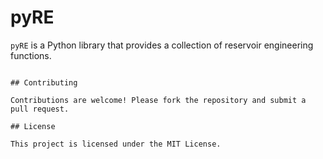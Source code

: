 # pyRE

`pyRE` is a Python library that provides a collection of reservoir engineering functions.

<!-- ## Features

- Calculation of reservoir properties
- Fluid flow analysis
- Pressure and temperature modeling
- Production forecasting
- Well performance evaluation -->

<!-- ## Installation

You can install `pyRE` using pip:

```bash
pip install pyRE
```

## Usage

Here is a simple example of how to use `pyRE`:

```python
import pyRE

# Example function call
result = pyRE.calculate_reservoir_property(param1, param2)
print(result) -->
```

## Contributing

Contributions are welcome! Please fork the repository and submit a pull request.

## License

This project is licensed under the MIT License.
